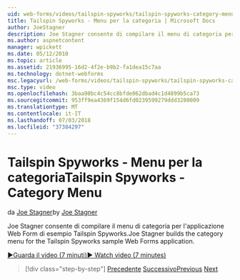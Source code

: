 ```yaml
---
uid: web-forms/videos/tailspin-spyworks/tailspin-spyworks-category-menu
title: Tailspin Spyworks - Menu per la categoria | Microsoft Docs
author: JoeStagner
description: Joe Stagner consente di compilare il menu di categoria per l'applicazione Web Form di esempio Tailspin Spyworks.
ms.author: aspnetcontent
manager: wpickett
ms.date: 05/12/2010
ms.topic: article
ms.assetid: 21936995-16d2-4f2e-b9b2-fa1dea15c7aa
ms.technology: dotnet-webforms
msc.legacyurl: /web-forms/videos/tailspin-spyworks/tailspin-spyworks-category-menu
msc.type: video
ms.openlocfilehash: 3baa90bc4c54cc8bfde062dbad4c1d4899b5ca73
ms.sourcegitcommit: 953ff9ea4369f154d6fd0239599279ddd3280009
ms.translationtype: MT
ms.contentlocale: it-IT
ms.lasthandoff: 07/03/2018
ms.locfileid: "37384297"
---
```

<a name="tailspin-spyworks---category-menu"></a><span data-ttu-id="5f02b-103">Tailspin Spyworks - Menu per la categoria</span><span class="sxs-lookup"><span data-stu-id="5f02b-103">Tailspin Spyworks - Category Menu</span></span>
====================
<span data-ttu-id="5f02b-104">da [Joe Stagner](https://github.com/JoeStagner)</span><span class="sxs-lookup"><span data-stu-id="5f02b-104">by [Joe Stagner](https://github.com/JoeStagner)</span></span>

<span data-ttu-id="5f02b-105">Joe Stagner consente di compilare il menu di categoria per l'applicazione Web Form di esempio Tailspin Spyworks.</span><span class="sxs-lookup"><span data-stu-id="5f02b-105">Joe Stagner builds the category menu for the Tailspin Spyworks sample Web Forms application.</span></span>

[<span data-ttu-id="5f02b-106">&#9654;Guarda il video (7 minuti)</span><span class="sxs-lookup"><span data-stu-id="5f02b-106">&#9654; Watch video (7 minutes)</span></span>](https://channel9.msdn.com/Blogs/ASP-NET-Site-Videos/tailspin-spyworks-category-menu)

> [!div class="step-by-step"]
> <span data-ttu-id="5f02b-107">[Precedente](tailspin-spyworks-directory-organization.md)
> [Successivo](tailspin-spyworks-display-the-product-list.md)</span><span class="sxs-lookup"><span data-stu-id="5f02b-107">[Previous](tailspin-spyworks-directory-organization.md)
[Next](tailspin-spyworks-display-the-product-list.md)</span></span>
